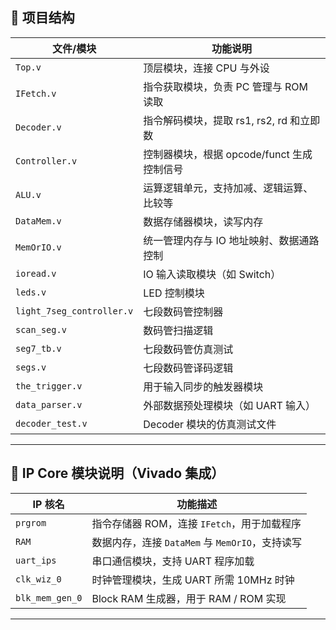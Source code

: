 ## 📁 项目结构

| 文件/模块 | 功能说明 |
|-----------|----------|
| `Top.v` | 顶层模块，连接 CPU 与外设 |
| `IFetch.v` | 指令获取模块，负责 PC 管理与 ROM 读取 |
| `Decoder.v` | 指令解码模块，提取 rs1, rs2, rd 和立即数 |
| `Controller.v` | 控制器模块，根据 opcode/funct 生成控制信号 |
| `ALU.v` | 运算逻辑单元，支持加减、逻辑运算、比较等 |
| `DataMem.v` | 数据存储器模块，读写内存 |
| `MemOrIO.v` | 统一管理内存与 IO 地址映射、数据通路控制 |
| `ioread.v` | IO 输入读取模块（如 Switch） |
| `leds.v` | LED 控制模块 |
| `light_7seg_controller.v` | 七段数码管控制器 |
| `scan_seg.v` | 数码管扫描逻辑 |
| `seg7_tb.v` | 七段数码管仿真测试 |
| `segs.v` | 七段数码管译码逻辑 |
| `the_trigger.v` | 用于输入同步的触发器模块 |
| `data_parser.v` | 外部数据预处理模块（如 UART 输入） |
| `decoder_test.v` | Decoder 模块的仿真测试文件 |

---

## 🧩 IP Core 模块说明（Vivado 集成）

| IP 核名           | 功能描述 |
|------------------|----------|
| `prgrom`         | 指令存储器 ROM，连接 `IFetch`，用于加载程序 |
| `RAM`            | 数据内存，连接 `DataMem` 与 `MemOrIO`，支持读写 |
| `uart_ips`       | 串口通信模块，支持 UART 程序加载 |
| `clk_wiz_0`      | 时钟管理模块，生成 UART 所需 10MHz 时钟 |
| `blk_mem_gen_0`  | Block RAM 生成器，用于 RAM / ROM 实现 |

---
